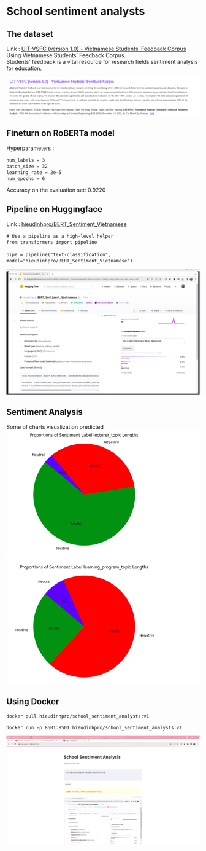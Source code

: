 # School sentiment analysts 

## The dataset 
Link : [UIT-VSFC (version 1.0) - Vietnamese Students’ Feedback Corpus](https://nlp.uit.edu.vn/datasets/#h.p_4Brw8L-cbfTe) \
 Using Vietnamese Students’ Feedback Corpus. \
 Students’ feedback is a vital resource for research fields sentiment analysis for education.

 ![hg](image/data.png)

## Fineturn on RoBERTa model 
Hyperparameters :
```
num_labels = 3
batch_size = 32
learning_rate = 2e-5
num_epochs = 6
```
Accuracy on the evaluation set: 0.9220 

## Pipeline on Huggingface
Link : [hieudinhpro/BERT_Sentiment_Vietnamese](https://huggingface.co/hieudinhpro/BERT_Sentiment_Vietnamese)

```
# Use a pipeline as a high-level helper
from transformers import pipeline

pipe = pipeline("text-classification", model="hieudinhpro/BERT_Sentiment_Vietnamese")
```
![hg](image/hg.png)
## Sentiment Analysis 
Some of charts visualization predicted 
![hg](image/pie.png)
![hg](image/pie2.png)
## Using Docker 
```
docker pull hieudinhpro/school_sentiment_analysts:v1
```
```
docker run -p 8501:8501 hieudinhpro/school_sentiment_analysts:v1
```
![st](image/st.png)

